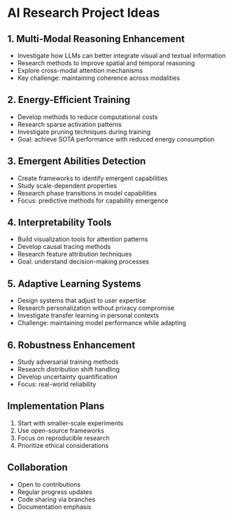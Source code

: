 # AI Research Project Ideas

## 1. Multi-Modal Reasoning Enhancement
- Investigate how LLMs can better integrate visual and textual information
- Research methods to improve spatial and temporal reasoning
- Explore cross-modal attention mechanisms
- Key challenge: maintaining coherence across modalities

## 2. Energy-Efficient Training
- Develop methods to reduce computational costs
- Research sparse activation patterns
- Investigate pruning techniques during training
- Goal: achieve SOTA performance with reduced energy consumption

## 3. Emergent Abilities Detection
- Create frameworks to identify emergent capabilities
- Study scale-dependent properties
- Research phase transitions in model capabilities
- Focus: predictive methods for capability emergence

## 4. Interpretability Tools
- Build visualization tools for attention patterns
- Develop causal tracing methods
- Research feature attribution techniques
- Goal: understand decision-making processes

## 5. Adaptive Learning Systems
- Design systems that adjust to user expertise
- Research personalization without privacy compromise
- Investigate transfer learning in personal contexts
- Challenge: maintaining model performance while adapting

## 6. Robustness Enhancement
- Study adversarial training methods
- Research distribution shift handling
- Develop uncertainty quantification
- Focus: real-world reliability

## Implementation Plans
1. Start with smaller-scale experiments
2. Use open-source frameworks
3. Focus on reproducible research
4. Prioritize ethical considerations

## Collaboration
- Open to contributions
- Regular progress updates
- Code sharing via branches
- Documentation emphasis